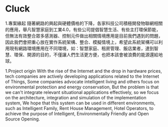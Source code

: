 # Cluck

1.專案緣起
隨著網路的興起與硬體價格的下降，各家科技公司積極開發物聯網相關的應用，舉凡智慧家庭到工業4.0，有些公司提倡智慧生活、有些主打環保節能，但無法有效整合眾多感測器、控制元件做出相關情境應用是目前我們遇到的問題，因此我們會把重心放在實作系統架構、整合、模擬情境上，希望此系統架構可以利用現有網路環境應用在不同環境，如：智慧家庭、租房管理、飯店業者，達到智慧、環保、開源的目的，不僅讓人們生活更方便，也把本該會被浪費的能源還給地球。

1.Project origin
With the rise of the Internet and the drop in hardware prices, tech companies are actively developing applications related to the Internet of Things, Some companies advocate intelligent living and others focus on environmental protection and energy conservation, But the problem is that we can't integrate relevant situational applications effectively, so we focus on the architecture, integration and simulation of the implementation system, We hope that this system can be used in different environments, such as Intelligent Family, Rent House Management, Hotel Operators, to achieve the purpose of Intelligent, Environmentally Friendly and Open Source Opening.